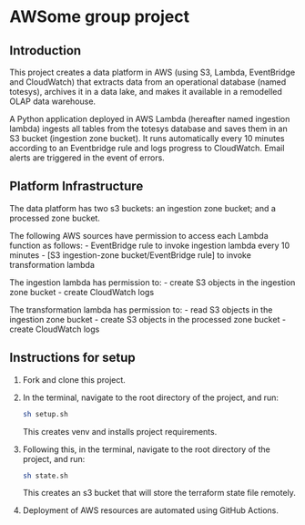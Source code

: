 # AWSome group project

## Introduction
This project creates a data platform in AWS (using S3, Lambda, EventBridge and CloudWatch) that extracts data from an operational database (named totesys), archives it in a data lake, and makes it available in a remodelled OLAP data warehouse.

A Python application deployed in AWS Lambda (hereafter named ingestion lambda) ingests all tables from the totesys database and saves them in an S3 bucket (ingestion zone bucket). It runs automatically every 10 minutes according to an Eventbridge rule and logs progress to CloudWatch. Email alerts are triggered in the event of errors.

## Platform Infrastructure
The data platform has two s3 buckets: an ingestion zone bucket; and a processed zone bucket.

The following AWS sources have permission to access each Lambda function as follows:
    - EventBridge rule to invoke ingestion lambda every 10 minutes
    - [S3 ingestion-zone bucket/EventBridge rule] to invoke transformation lambda

The ingestion lambda has permission to:
    - create S3 objects in the ingestion zone bucket
    - create CloudWatch logs

The transformation lambda has permission to:
    - read S3 objects in the ingestion zone bucket
    - create S3 objects in the processed zone bucket
    - create CloudWatch logs

## Instructions for setup

1. Fork and clone this project.
2. In the terminal, navigate to the root directory of the project, and run:

   ```bash
   sh setup.sh
   ```

   This creates venv and installs project requirements.

3. Following this, in the terminal, navigate to the root directory of the project, and run:

   ```bash
   sh state.sh
   ```

   This creates an s3 bucket that will store the terraform state file remotely.

4. Deployment of AWS resources are automated using GitHub Actions.

